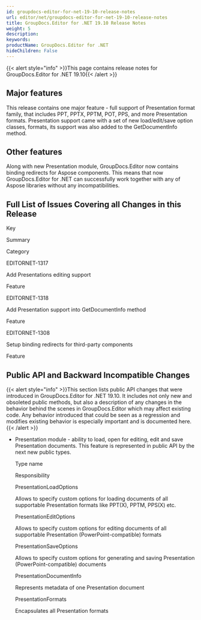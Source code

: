 ```yaml
---
id: groupdocs-editor-for-net-19-10-release-notes
url: editor/net/groupdocs-editor-for-net-19-10-release-notes
title: GroupDocs.Editor for .NET 19.10 Release Notes
weight: 5
description: 
keywords: 
productName: GroupDocs.Editor for .NET
hideChildren: False
---
```

{{< alert style="info" >}}This page contains release notes for GroupDocs.Editor for .NET 19.10{{< /alert >}}

## Major features

This release contains one major feature - full support of Presentation format family, that includes PPT, PPTX, PPTM, POT, PPS, and more Presentation formats. Presentation support came with a set of new load/edit/save option classes, formats, its support was also added to the GetDocumentInfo method.

## Other features

Along with new Presentation module, GroupDocs.Editor now contains binding redirects for Aspose components. This means that now GroupDocs.Editor for .NET can successfully work together with any of Aspose libraries without any incompatibilities.

## Full List of Issues Covering all Changes in this Release

Key

Summary

Category

EDITORNET-1317

Add Presentations editing support

Feature

EDITORNET-1318

Add Presentation support into GetDocumentInfo method

Feature

EDITORNET-1308

Setup binding redirects for third-party components

Feature

## Public API and Backward Incompatible Changes

{{< alert style="info" >}}This section lists public API changes that were introduced in GroupDocs.Editor for .NET 19.10. It includes not only new and obsoleted public methods, but also a description of any changes in the behavior behind the scenes in GroupDocs.Editor which may affect existing code. Any behavior introduced that could be seen as a regression and modifies existing behavior is especially important and is documented here.{{< /alert >}}

*   Presentation module - ability to load, open for editing, edit and save Presentation documents. This feature is represented in public API by the next new public types.
    
    Type name
    
    Responsibility
    
    PresentationLoadOptions
    
    Allows to specify custom options for loading documents of all supportable Presentation formats like PPT(X), PPTM, PPS(X) etc.
    
    PresentationEditOptions
    
    Allows to specify custom options for editing documents of all supportable Presentation (PowerPoint-compatible) formats
    
    PresentationSaveOptions
    
    Allows to specify custom options for generating and saving Presentation (PowerPoint-compatible) documents
    
    PresentationDocumentInfo
    
    Represents metadata of one Presentation document
    
    PresentationFormats
    
    Encapsulates all Presentation formats
